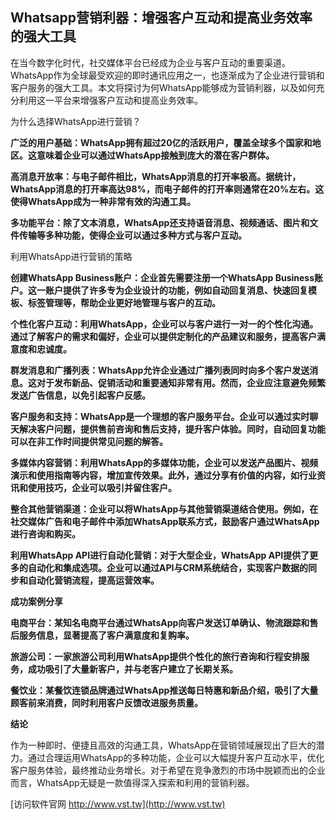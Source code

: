 ## **Whatsapp营销利器：增强客户互动和提高业务效率的强大工具**

在当今数字化时代，社交媒体平台已经成为企业与客户互动的重要渠道。WhatsApp作为全球最受欢迎的即时通讯应用之一，也逐渐成为了企业进行营销和客户服务的强大工具。本文将探讨为何WhatsApp能够成为营销利器，以及如何充分利用这一平台来增强客户互动和提高业务效率。

为什么选择WhatsApp进行营销？

**广泛的用户基础：WhatsApp拥有超过20亿的活跃用户，覆盖全球多个国家和地区。这意味着企业可以通过WhatsApp接触到庞大的潜在客户群体。**

**高消息开放率：与电子邮件相比，WhatsApp消息的打开率极高。据统计，WhatsApp消息的打开率高达98%，而电子邮件的打开率则通常在20%左右。这使得WhatsApp成为一种非常有效的沟通工具。**

**多功能平台：除了文本消息，WhatsApp还支持语音消息、视频通话、图片和文件传输等多种功能，使得企业可以通过多种方式与客户互动。**

利用WhatsApp进行营销的策略

**创建WhatsApp Business账户：企业首先需要注册一个WhatsApp Business账户。这一账户提供了许多专为企业设计的功能，例如自动回复消息、快速回复模板、标签管理等，帮助企业更好地管理与客户的互动。**

**个性化客户互动：利用WhatsApp，企业可以与客户进行一对一的个性化沟通。通过了解客户的需求和偏好，企业可以提供定制化的产品建议和服务，提高客户满意度和忠诚度。**

**群发消息和广播列表：WhatsApp允许企业通过广播列表同时向多个客户发送消息。这对于发布新品、促销活动和重要通知非常有用。然而，企业应注意避免频繁发送广告信息，以免引起客户反感。**

**客户服务和支持：WhatsApp是一个理想的客户服务平台。企业可以通过实时聊天解决客户问题，提供售前咨询和售后支持，提升客户体验。同时，自动回复功能可以在非工作时间提供常见问题的解答。**

**多媒体内容营销：利用WhatsApp的多媒体功能，企业可以发送产品图片、视频演示和使用指南等内容，增加宣传效果。此外，通过分享有价值的内容，如行业资讯和使用技巧，企业可以吸引并留住客户。**

**整合其他营销渠道：企业可以将WhatsApp与其他营销渠道结合使用。例如，在社交媒体广告和电子邮件中添加WhatsApp联系方式，鼓励客户通过WhatsApp进行咨询和购买。**

**利用WhatsApp API进行自动化营销：对于大型企业，WhatsApp API提供了更多的自动化和集成选项。企业可以通过API与CRM系统结合，实现客户数据的同步和自动化营销流程，提高运营效率。**

**成功案例分享**

**电商平台：某知名电商平台通过WhatsApp向客户发送订单确认、物流跟踪和售后服务信息，显著提高了客户满意度和复购率。**

**旅游公司：一家旅游公司利用WhatsApp提供个性化的旅行咨询和行程安排服务，成功吸引了大量新客户，并与老客户建立了长期关系。**

**餐饮业：某餐饮连锁品牌通过WhatsApp推送每日特惠和新品介绍，吸引了大量顾客前来消费，同时利用客户反馈改进服务质量。**

**结论**

作为一种即时、便捷且高效的沟通工具，WhatsApp在营销领域展现出了巨大的潜力。通过合理运用WhatsApp的多种功能，企业可以大幅提升客户互动水平，优化客户服务体验，最终推动业务增长。对于希望在竞争激烈的市场中脱颖而出的企业而言，WhatsApp无疑是一款值得深入探索和利用的营销利器。


[访问软件官网 http://www.vst.tw](http://www.vst.tw)
